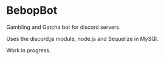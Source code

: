# BebopBot

Gambling and Gatcha bot for discord servers.

Uses the discord.js module, node.js and Sequelize in MySQl.

Work in progress.

